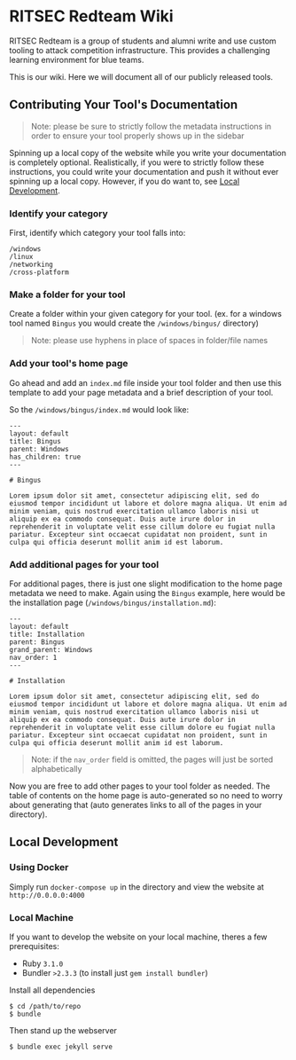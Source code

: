 # RITSEC Redteam Wiki

RITSEC Redteam is a group of students and alumni write and use custom tooling to attack competition infrastructure. This provides a challenging learning environment for blue teams.

This is our wiki. Here we will document all of our publicly released tools.

## Contributing Your Tool's Documentation

> Note: please be sure to strictly follow the metadata instructions in order to ensure your tool properly shows up in the sidebar

Spinning up a local copy of the website while you write your documentation is completely optional. Realistically, if you were to strictly follow these instructions, you could write your documentation and push it without ever spinning up a local copy. However, if you do want to, see [Local Development](#local-development).

### Identify your category

First, identify which category your tool falls into:

```
/windows
/linux
/networking
/cross-platform
```

### Make a folder for your tool

Create a folder within your given category for your tool. (ex. for a windows tool named `Bingus` you would create the `/windows/bingus/` directory)

> Note: please use hyphens in place of spaces in folder/file names

### Add your tool's home page

Go ahead and add an `index.md` file inside your tool folder and then use this template to add your page metadata and a brief description of your tool.

So the `/windows/bingus/index.md` would look like:

```
---
layout: default
title: Bingus
parent: Windows
has_children: true
---

# Bingus

Lorem ipsum dolor sit amet, consectetur adipiscing elit, sed do eiusmod tempor incididunt ut labore et dolore magna aliqua. Ut enim ad minim veniam, quis nostrud exercitation ullamco laboris nisi ut aliquip ex ea commodo consequat. Duis aute irure dolor in reprehenderit in voluptate velit esse cillum dolore eu fugiat nulla pariatur. Excepteur sint occaecat cupidatat non proident, sunt in culpa qui officia deserunt mollit anim id est laborum.
```

### Add additional pages for your tool

For additional pages, there is just one slight modification to the home page metadata we need to make. Again using the `Bingus` example, here would be the installation page (`/windows/bingus/installation.md`):

```
---
layout: default
title: Installation
parent: Bingus
grand_parent: Windows
nav_order: 1
---

# Installation

Lorem ipsum dolor sit amet, consectetur adipiscing elit, sed do eiusmod tempor incididunt ut labore et dolore magna aliqua. Ut enim ad minim veniam, quis nostrud exercitation ullamco laboris nisi ut aliquip ex ea commodo consequat. Duis aute irure dolor in reprehenderit in voluptate velit esse cillum dolore eu fugiat nulla pariatur. Excepteur sint occaecat cupidatat non proident, sunt in culpa qui officia deserunt mollit anim id est laborum.
```

> Note: if the `nav_order` field is omitted, the pages will just be sorted alphabetically

Now you are free to add other pages to your tool folder as needed. The table of contents on the home page is auto-generated so no need to worry about generating that (auto generates links to all of the pages in your directory).

## Local Development

### Using Docker
Simply run `docker-compose up` in the directory and view the website at `http://0.0.0.0:4000`

### Local Machine
If you want to develop the website on your local machine, theres a few prerequisites:

- Ruby `3.1.0`
- Bundler `>2.3.3` (to install just `gem install bundler`)

Install all dependencies

```
$ cd /path/to/repo
$ bundle
```

Then stand up the webserver

```
$ bundle exec jekyll serve
```
